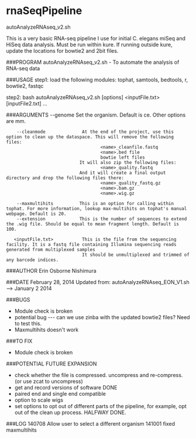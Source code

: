 rnaSeqPipeline
==============


autoAnalyzeRNAseq_v2.sh

This is a very basic RNA-seq pipeline I use for initial C. elegans miSeq and HiSeq data analysis.
Must be run within kure.
If running outside kure, update the locations for bowtie2 and 2bit files.

###PROGRAM
   autoAnalyzeRNAseq_v2.sh - To automate the analysis of RNA-seq data

###USAGE
   step1: load the following modules: tophat, samtools, bedtools, r, bowtie2, fastqc
   
   step2:
   bash autoAnalyzeRNAseq_v2.sh [options] \<inputFile.txt\> [inputFile2.txt] ... 

###ARGUMENTS
        --genome               Set the organism. Default is ce. Other options are mm.
        
        --cleanmode              At the end of the project, use this option to clean up the dataspace. This will remove the following files:
                                        <name>_cleanfile.fastq
                                        <name>.bed file
                                        bowtie left files
                                It will also zip the following files:
                                        <name>_quality.fastq
                                And it will create a final output directory and drop the following files there:
                                        <name>_quality_fastq.gz
                                        <name>.bam.gz
                                        <name>.wig.gz
        
        --maxmultihits          This is an option for calling within tophat. For more information, lookup max-multihits on tophat's manual webpage. Default is 20.
        --extension             This is the number of sequences to extend the .wig file. Should be equal to mean fragment length. Default is 100.
                                        
       <inputFile.txt>           This is the file from the sequencing facility. It is a fastq file containing Illumina sequencing reads generated from multiplexed samples
                                 It should be unmultiplexed and trimmed of any barcode indices.

###AUTHOR
   Erin Osborne Nishimura

###DATE
   February 28, 2014
   Updated from:  autoAnalyzeRNAseq_EON_V1.sh --> January 2 2014

###BUGS
  * Module check is broken
  * potential bug --- can we use zinba with the updated bowtie2 files? Need to test this.
  * Maxmultihits doesn't work

###TO FIX
  * Module check is broken


###POTENTIAL FUTURE EXPANSION
  * check whether the file is compressed. uncompress and re-compress. (or use zcat to uncompress)
  * get and record versions of software DONE
  * paired end and single end compatible
  * option to scale wigs
  * set options to opt out of different parts of the pipeline, for example, opt out of the clean up process. HALFWAY DONE.

###LOG
  140708 Allow user to select a different organism
  141001 fixed maxmultihits